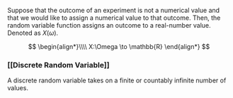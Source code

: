 Suppose that the outcome of an experiment is not a numerical value and that we would like to assign a numerical value to that outcome. Then, the random variable function assigns an outcome to a real-number value. Denoted as $X(\omega)$.

$$
\begin{align*}\\\\
X:\Omega \to \mathbb{R}
\end{align*}
$$
### [[Discrete Random Variable]]
A discrete random variable takes on a finite or countably infinite number of values.